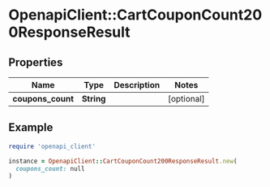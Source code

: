 # OpenapiClient::CartCouponCount200ResponseResult

## Properties

| Name | Type | Description | Notes |
| ---- | ---- | ----------- | ----- |
| **coupons_count** | **String** |  | [optional] |

## Example

```ruby
require 'openapi_client'

instance = OpenapiClient::CartCouponCount200ResponseResult.new(
  coupons_count: null
)
```

